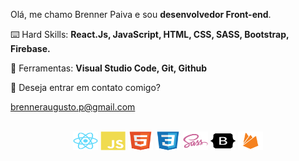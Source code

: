 <p align="left"> 
 Olá, me chamo Brenner Paiva e sou <strong>desenvolvedor Front-end</strong>.<br>
</p>

<p align="left">
  ⌨️ Hard Skills: <strong>React.Js, JavaScript, HTML, CSS, SASS, Bootstrap, Firebase.</strong>
</p>

<p align="left">
  💼 Ferramentas: <strong>Visual Studio Code, Git, Github</strong>
</p>

<p align="left">
  📧 Deseja entrar em contato comigo?
</p>

brenneraugusto.p@gmail.com


<div align="center">
<div style="display: inline_block"><br>

  <img align="center" alt="Formando-React" height="30" width="40" src="https://raw.githubusercontent.com/devicons/devicon/master/icons/react/react-original.svg"> 
  <img align="center" alt="Js" height="30" width="40" src="https://raw.githubusercontent.com/devicons/devicon/master/icons/javascript/javascript-plain.svg">
  <img align="center" alt="HTML" height="30" width="40" src="https://raw.githubusercontent.com/devicons/devicon/master/icons/html5/html5-original.svg">
  <img align="center" alt="Css" height="30" width="40" src="https://raw.githubusercontent.com/devicons/devicon/master/icons/css3/css3-original.svg">
  <img align="center" alt="SASS" height="30" width="40" src="https://github.com/devicons/devicon/blob/master/icons/sass/sass-original.svg">
  <img align="center" alt="Bootstrap" height="30" width="40" src="https://raw.githubusercontent.com/devicons/devicon/master/icons/bootstrap/bootstrap-plain.svg">
  <img align="center" alt="Firebase" height="30" width="40" src="https://github.com/devicons/devicon/blob/master/icons/firebase/firebase-plain.svg">
  

  

</div>
 </div>
